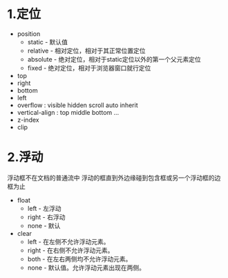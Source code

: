 1.定位
====
* position
  * static - 默认值
  * relative - 相对定位，相对于其正常位置定位
  * absolute - 绝对定位，相对于static定位以外的第一个父元素定位
  * fixed - 绝对定位，相对于浏览器窗口就行定位
* top
* right
* bottom
* left
* overflow : visible hidden scroll auto inherit
* vertical-align : top middle bottom ...
* z-index
* clip

2.浮动
====
  浮动框不在文档的普通流中
  浮动的框直到外边缘碰到包含框或另一个浮动框的边框为止
* float
  * left - 左浮动
  * right - 右浮动
  * none - 默认
* clear
  * left - 在左侧不允许浮动元素。
  * right - 在右侧不允许浮动元素。
  * both - 在左右两侧均不允许浮动元素。
  * none - 默认值。允许浮动元素出现在两侧。
